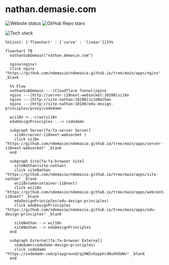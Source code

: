 # nathan.demasie.com

![Website status](https://img.shields.io/website-up-down-green-red/http/nathan.demasie.com.svg)
![GitHub Repo stars](https://img.shields.io/github/stars/ndemasie/ndemasie.github.io)
<!-- ![GitHub Workflow Status](https://img.shields.io/github/actions/workflow/status/ndemasie/ndemasie.github.io/deploy-ec2.yml) -->

![Tech stack](https://skillicons.dev/icons?i=nginx,docker,nodejs,ts,astro,svelte,react)

```mermaid
%%{init: {'flowchart' : {'curve' : 'linear'}}}%%

flowchart TB
  nathanSubDomain("nathan.demasie.com")

  nginx(nginx)
  click nginx "https://github.com/ndemasie/ndemasie.github.io/tree/main/apps/nginx" _blank

  %% Flow
  nathanSubDomain ---|Cloudflare Tunnel|nginx
  nginx ---|http://server-i18next-websocket:10200|si18n
  nginx ---|http://site-nathan:10100|siteNathan
  nginx ---|http://site-nathan:10100/edu-design-principles/proxy|codedamn

  wci18n <-.->|ws|si18n
  eduDesignPrinciples -.-> codedamn

  subgraph Server[fa:fa-server Server]
    si18n(server-i18next-websocket )
    click si18n "https://github.com/ndemasie/ndemasie.github.io/tree/main/apps/server-i18next-websocket" _blank
  end

  subgraph Site[fa:fa-browser Site]
    siteNathan(site-nathan)
    click siteNathan "https://github.com/ndemasie/ndemasie.github.io/tree/main/apps/site-nathan" _blank
    wci18n(webcontainer-i18next)
    click wci18n "https://github.com/ndemasie/ndemasie.github.io/tree/main/apps/webcontainer-i18next" _blank
    eduDesignPrinciples(edu-design-principles)
    click eduDesignPrinciples "https://github.com/ndemasie/ndemasie.github.io/tree/main/apps/edu-design-principles" _blank

    siteNathan --> wci18n
    siteNathan --> eduDesignPrinciples
  end

  subgraph External[fa:fa-browser External]
    codedamn(codedamn-design-principles)
    click codedamn "https://codedamn.com/playground/qjHW2vXxppVc48uXH5UWv" _blank
  end
```
